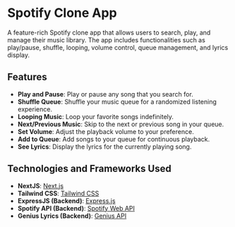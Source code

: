 # Spotify Clone App

A feature-rich Spotify clone app that allows users to search, play, and manage their music library. The app includes functionalities such as play/pause, shuffle, looping, volume control, queue management, and lyrics display.

## Features

- **Play and Pause**: Play or pause any song that you search for.
- **Shuffle Queue**: Shuffle your music queue for a randomized listening experience.
- **Looping Music**: Loop your favorite songs indefinitely.
- **Next/Previous Music**: Skip to the next or previous song in your queue.
- **Set Volume**: Adjust the playback volume to your preference.
- **Add to Queue**: Add songs to your queue for continuous playback.
- **See Lyrics**: Display the lyrics for the currently playing song.

## Technologies and Frameworks Used

- **NextJS**: [Next.js](https://nextjs.org/)
- **Tailwind CSS**: [Tailwind CSS](https://tailwindcss.com/)
- **ExpressJS (Backend)**: [Express.js](https://expressjs.com/)
- **Spotify API (Backend)**: [Spotify Web API](https://developer.spotify.com/documentation/web-api)
- **Genius Lyrics (Backend)**: [Genius API](https://docs.genius.com/)
